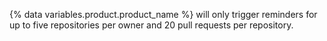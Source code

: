 {% data variables.product.product_name %} will only trigger reminders for up to five repositories per owner and 20 pull requests per repository.
 
